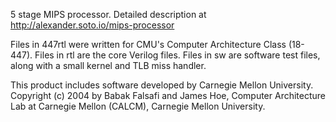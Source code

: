 5 stage MIPS processor. Detailed description at http://alexander.soto.io/mips-processor

Files in 447rtl were written for CMU's Computer Architecture Class (18-447). Files in rtl are the core Verilog files. Files in sw are software test files, along with a small kernel and TLB miss handler.

This product includes software developed by Carnegie Mellon University. 
Copyright (c) 2004 by Babak Falsafi and James Hoe,
Computer Architecture Lab at Carnegie Mellon (CALCM), 
Carnegie Mellon University.
